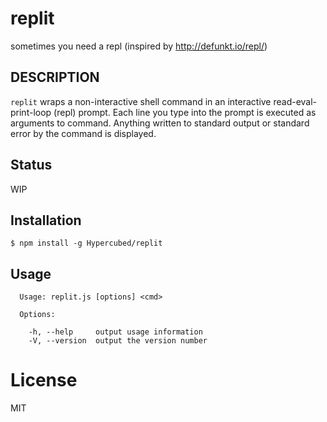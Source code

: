 replit
======

sometimes you need a repl (inspired by http://defunkt.io/repl/)

## DESCRIPTION
`replit` wraps a non-interactive shell command in an interactive read-eval-print-loop (repl) prompt.
Each line you type into the prompt is executed as arguments to command.
Anything written to standard output or standard error by the command is displayed.

## Status

WIP

## Installation

```
$ npm install -g Hypercubed/replit
```

## Usage

```
  Usage: replit.js [options] <cmd>

  Options:

    -h, --help     output usage information
    -V, --version  output the version number
```

# License

  MIT

